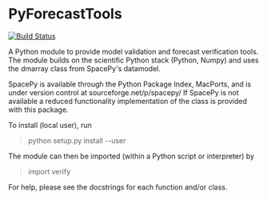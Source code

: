 # PyForecastTools

[![Build Status](https://travis-ci.org/drsteve/PyForecastTools.svg?branch=master)](jttps://travis-ci.org/drsteve/PyForecastTools)

A Python module to provide model validation and forecast verification tools.
The module builds on the scientific Python stack (Python, Numpy) and uses
the dmarray class from SpacePy's datamodel.

SpacePy is available through the Python Package Index, MacPorts, and is under
version control at sourceforge.net/p/spacepy/
If SpacePy is not available a reduced functionality implementation of the class
is provided with this package.

To install (local user), run

> python setup.py install --user

The module can then be imported (within a Python script or interpreter) by

> import verify

For help, please see the docstrings for each function and/or class.
